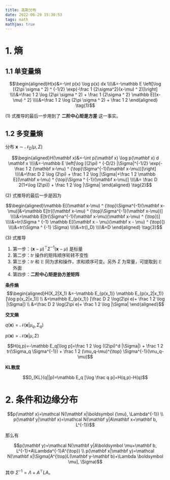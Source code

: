 ```yaml
---
title: 高斯分布
date: 2022-06-29 15:30:53
tags: math
mathjax: true
---
```


# 1. 熵

## 1.1 单变量熵

$$\begin{aligned}H(x)&=-\int p(x) \log p(x) dx
\\\\&=-\mathbb E \left[\log [(2\pi \sigma ^ 2) ^ {-1/2} \exp(-\frac 1 {2\sigma^2}(x-\mu) ^ 2)]\right]
\\\\&=\frac 1 2 \log (2\pi \sigma ^ 2) + \frac 1 {2\sigma ^ 2} \mathbb E[(x-\mu) ^ 2]
\\\\&=\frac 1 2 \log (2\pi \sigma ^ 2) + \frac 1 2
\end{aligned} \tag{1}$$

(1) 式推导的最后一步用到了 **二阶中心矩是方差** 这一事实。

## 1.2 多变量熵

分布 $\mathbf x \sim \mathcal N_D(\mu, \Sigma)$

$$\begin{aligned}H(\mathbf x)&=-\int p(\mathbf x) \log p(\mathbf x) d \mathbf x
\\\\&=-\mathbb E \left[\log [(2\pi) ^ {-D/2} |\Sigma|^{-1/2} \exp(-\frac 1 2 (\mathbf x-\mu) ^ {\top}\Sigma^{-1}(\mathbf x-\mu))]\right]
\\\\&=\frac D 2 \log (2\pi) + \frac 1 2 \log |\Sigma|+\frac 1 2 \mathbb E[(\mathbf x-\mu) ^ {\top}\Sigma ^ {-1}(\mathbf x-\mu)]
\\\\&= \frac D 2(1+\log (2\pi)) + \frac 1 2 \log |\Sigma|
\end{aligned} \tag{2}$$

(2) 式推导的最后一步是因为

$$\begin{aligned}\mathbb E[(\mathbf x-\mu) ^ {\top}\Sigma^{-1}(\mathbf x-\mu)]&=\mathbb E[tr((\mathbf x-\mu) ^ {\top}\Sigma^{-1}(\mathbf x-\mu))]
\\\\&=\mathbb E[tr(\Sigma^{-1}(\mathbf x-\mu)(\mathbf x-\mu) ^ {\top})]
\\\\&=tr(\Sigma ^ {-1} \mathbb E[(\mathbf x - \mu)(\mathbf x - \mu) ^ {\top}])
\\\\&=tr(\Sigma ^ {-1} \Sigma)
\\\\&=tr(I_D)
\\\\&=D
\end{aligned} \tag{3}$$

(3) 式推导

1. 第一步：$(\mathbf x-\mu)^{\top}\Sigma^{-1}(\mathbf x-\mu)$ 是标量
2. 第二步：$tr$ 操作的矩阵顺序轮转不变性
3. 第三步：$tr$ 和 $\mathbb E$ 同为求和操作，求和顺序可变。另外 $\Sigma$ 为常量，可提取到 $\mathbb E$ 外面
4. 第四步：**二阶中心矩是协方差矩阵**

**条件熵**
$$\begin{aligned}H(X_2|X_1) &=-\mathbb E_{p(x_1)} \mathbb E_{p(x_2|x_1)} [\log p(x_2|x_1)]
\\ &=\mathbb E_{p(x_1)} [\frac D 2 \log(2\pi e)+ \frac 1 2 \log |\Sigma|]
\\ &=\frac D 2 \log(2\pi e)+ \frac 1 2 \log |\Sigma|
\end{aligned}$$

**交叉熵**

$q(\mathbf x)=\mathcal N(\mathbf x|\mu_q, \Sigma_q)$

$p(\mathbf x)=\mathcal N(\mathbf x|\mu, \Sigma)$

$$H(q,p)=-\mathbb E_q[\log p]=\frac 1 2 \log ((2\pi)^d |\Sigma|) + \frac 1 2 tr(\Sigma_q \Sigma^{-1}) + \frac 1 2 (\mu_q-\mu)^{\top} \Sigma^{-1}(\mu_q-\mu)$$

**KL散度**

$$D_{KL}(q||p)=\mathbb E_q [\log \frac q p]=H(q,p)-H(q)$$



# 2. 条件和边缘分布

$$p(\mathbf x)=\mathcal N(\mathbf x|\boldsymbol {\mu}, \Lambda^{-1})
\\ p(\mathbf y|\mathbf x)=\mathcal N(\mathbf y|A\mathbf x+\mathbf b, L^{-1})$$

那么有

$$p(\mathbf y)=\mathcal N(\mathbf y|A\boldsymbol \mu+\mathbf b, L^{-1}+A\Lambda^{-1}A^{\top})
\\ p(\mathbf x|\mathbf y)=\mathcal N(\mathbf x|\Sigma[A^{\top}L(\mathbf y-\mathbf b)+\Lambda \boldsymbol \mu], \Sigma)$$


其中 $\Sigma^{-1}=\Lambda + A^{\top} LA$。



